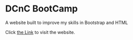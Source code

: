 # DCnC BootCamp

A website built to improve my skills in Bootstrap and HTML

Click [the Link](https://dcncbootcamp.netlify.app/) to visit the website.
